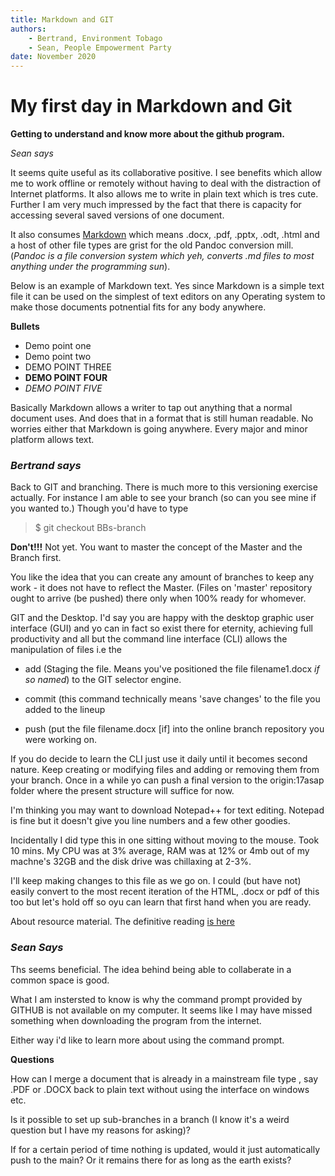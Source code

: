 ```yaml
---
title: Markdown and GIT
authors: 
    - Bertrand, Environment Tobago
    - Sean, People Empowerment Party
date: November 2020
---
```


# My first day in Markdown and Git 

**Getting to understand and know more about the github program.**

_Sean says_ 

It seems quite useful as its collaborative positive. I see benefits which allow me to work offline or remotely without having to deal with the distraction of Internet platforms. 
It also allows me to write in plain text which is tres cute. Further I am very much impressed by the fact that there is capacity for accessing several saved versions of one document.

It also consumes [Markdown](https://www.markdownguide.org/) which means .docx, .pdf, .pptx, .odt, .html and a host of other file types are grist for the old Pandoc conversion mill. (_Pandoc is a file conversion system which yeh, converts .md files to most anything under the programming sun_).

Below is an example of Markdown text. Yes since Markdown is a simple text file it can be used on the simplest of text editors on any Operating system to make those documents potnential fits for any body anywhere.

**Bullets**
 
- Demo point one 
- Demo point two  
- DEMO POINT THREE 
- **DEMO POINT FOUR**
- _DEMO POINT FIVE_ 

Basically Markdown allows a writer to tap out anything that a normal document uses. And does that in a format that is still human readable. No worries either that Markdown is going anywhere. Every major and minor platform allows text.

### _Bertrand says_ 

Back to GIT and branching. There is much more to this versioning exercise actually. For instance I am able to see your branch (so can you see mine if you wanted to.) Though you'd have to type

> $ git checkout BBs-branch

**Don't!!!** Not yet. You want to master the concept of the Master and the Branch first. 

You like the idea that you can create any amount of branches to keep any work - it does not have to reflect the Master. (Files on 'master' repository ought to arrive (be pushed) there only when 100% ready for whomever.

GIT and the Desktop. I'd say you are happy with the desktop graphic user interface (GUI) and yo can in fact so exist there for eternity, achieving full productivity and all but the command line interface (CLI) allows the manipulation of files i.e the 

- add (Staging the file. Means you've positioned the file filename1.docx _if so named_) to the GIT selector engine.
  
- commit (this command technically means 'save changes' to the file you added to the lineup

- push (put the file filename.docx [if] into the online branch repository you were working on.


If you do decide to learn the CLI just use it daily until it becomes second nature. Keep creating or modifying files and adding or removing them from your branch. Once in a while yo can push a final version to the origin:17asap folder where the present structure will suffice for now.

I'm thinking you may want to download Notepad++ for text editing. Notepad is fine but it doesn't give you line numbers and a few other goodies.  

Incidentally I did type this in one sitting without moving to the mouse. Took 10 mins. My CPU was at 3% average, RAM was at 12% or 4mb out of my machne's 32GB and the disk drive was chillaxing at 2-3%.

I'll keep making changes to this file as we go on. I could (but have not) easily convert to the most recent iteration of the HTML, .docx or pdf of this too but let's hold off so oyu can learn that first hand when you are ready.


About resource material. 
The definitive reading [is here](https://git-scm.com/book/en/v2)

### _Sean Says_

Ths seems beneficial. 
The idea behind being able to collaberate in a common space is good. 

What I am instersted to know is why the command prompt provided by GITHUB is not available on my computer. It seems like I may have missed something when downloading the program from the internet.

Either way i'd like to learn more about using the command prompt. 

**Questions**

How can I merge a document that is already in a mainstream file type , say .PDF or .DOCX back to plain text without using the interface on windows etc. 

Is it possible to set up sub-branches in a branch (I know it's a weird question but I have my reasons for asking)? 

If for a certain period of time nothing is updated, would it just automatically push to the main? Or it remains there for as long as the earth exists? 





 